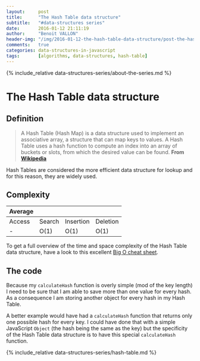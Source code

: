 ```yaml
---
layout:     post
title:      "The Hash Table data structure"
subtitle:   "#data-structures series"
date:       2016-01-12 21:11:19
author:     "Benoit VALLON"
header-img: "/img/2016-01-12-the-hash-table-data-structure/post-the-hash-table-data-structure.jpg"
comments:   true
categories: data-structures-in-javascript
tags:       [algorithms, data-structures, hash-table]
---
```


{% include_relative data-structures-series/about-the-series.md %}

# The Hash Table data structure

## Definition

> A Hash Table (Hash Map) is a data structure used to implement an associative array, a structure that can map keys to values. A Hash Table uses a hash function to compute an index into an array of buckets or slots, from which the desired value can be found.
**From [Wikipedia](https://en.wikipedia.org/wiki/Hash_table)**

Hash Tables are considered the more efficient data structure for lookup and for this reason, they are widely used.

## Complexity

Average ||||
--- | --- | --- | ---
Access|Search|Insertion|Deletion
- | O(1) | O(1) | O(1)

To get a full overview of the time and space complexity of the Hash Table data structure, have a look to this excellent [Big O cheat sheet](http://bigocheatsheet.com/).

## The code

Because my `calculateHash` function is overly simple (mod of the key length) I need to be sure that I am able to save more than one value for every hash. As a consequence I am storing another object for every hash in my Hash Table.

A better example would have had a `calculateHash` function that returns only one possible hash for every key. I could have done that with a simple JavaScript `Object` (the hash being the same as the key) but the specificity of the Hash Table data structure is to have this special `calculateHash` function.

{% include_relative data-structures-series/hash-table.md %}
